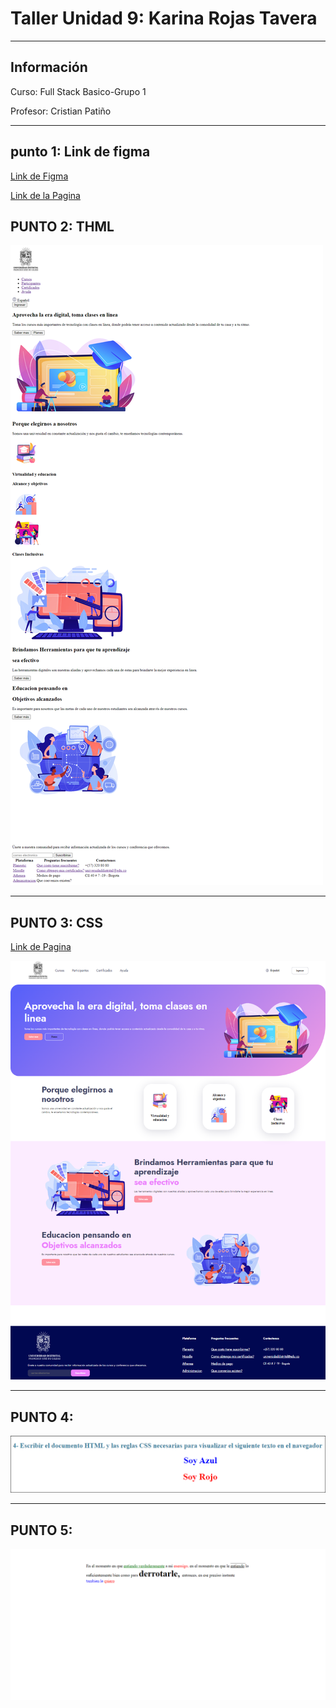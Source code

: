 <h1>Taller Unidad 9: Karina Rojas Tavera</h1>
<hr>
<h2>Información</h2>
<p>Curso: Full Stack Basico-Grupo 1 <p>
<p>Profesor: Cristian Patiño<p>
<hr>
<h2>punto 1: Link de figma</h2>
<a href="https://www.figma.com/file/jbE6XH0de0AaiYEcrZ9tgp/KARINA-ROJAS-TAVERA-TABLERO?type=design&node-id=0-1&t=7I7M5oPMSguVWixv-0" target="_blank">Link de Figma</a>  

<a href="https://karinarojastavera.github.io/taller-9-fullstactk/" target="_blank">Link de la Pagina</a>

<h2>PUNTO 2: THML</h2>
<img src="./public/images/html.png" alt="html">
<hr>

<h2>PUNTO 3: CSS </h2>

<a href="https://karinarojastavera.github.io/taller-9-fullstactk/" target="_blank">Link de Pagina</a> 

<img src="./public/images/html-css.png" alt="css">
<hr>

<h2>PUNTO 4: </h2>
<img src="./public/images/imagen punto4.png" alt="css">
<hr>

<h2>PUNTO 5: </h2>
<img src="./public/images/punto5.png" alt="css">



